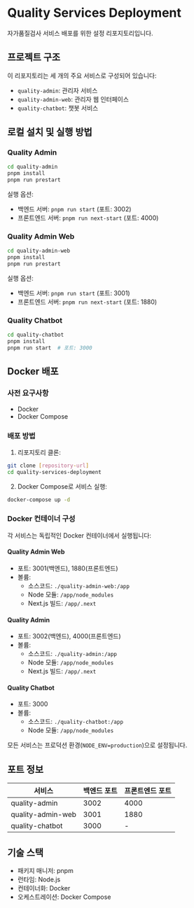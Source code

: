 # Quality Services Deployment

자가품질검사 서비스 배포를 위한 설정 리포지토리입니다.

## 프로젝트 구조

이 리포지토리는 세 개의 주요 서비스로 구성되어 있습니다:

- `quality-admin`: 관리자 서비스
- `quality-admin-web`: 관리자 웹 인터페이스
- `quality-chatbot`: 챗봇 서비스

## 로컬 설치 및 실행 방법

### Quality Admin

```bash
cd quality-admin
pnpm install
pnpm run prestart
```

실행 옵션:
- 백엔드 서버: `pnpm run start` (포트: 3002)
- 프론트엔드 서버: `pnpm run next-start` (포트: 4000)

### Quality Admin Web

```bash
cd quality-admin-web
pnpm install
pnpm run prestart
```

실행 옵션:
- 백엔드 서버: `pnpm run start` (포트: 3001)
- 프론트엔드 서버: `pnpm run next-start` (포트: 1880)

### Quality Chatbot

```bash
cd quality-chatbot
pnpm install
pnpm run start  # 포트: 3000
```

## Docker 배포

### 사전 요구사항
- Docker
- Docker Compose

### 배포 방법

1. 리포지토리 클론:
```bash
git clone [repository-url]
cd quality-services-deployment
```

2. Docker Compose로 서비스 실행:
```bash
docker-compose up -d
```

### Docker 컨테이너 구성

각 서비스는 독립적인 Docker 컨테이너에서 실행됩니다:

#### Quality Admin Web
- 포트: 3001(백엔드), 1880(프론트엔드)
- 볼륨:
  - 소스코드: `./quality-admin-web:/app`
  - Node 모듈: `/app/node_modules`
  - Next.js 빌드: `/app/.next`

#### Quality Admin
- 포트: 3002(백엔드), 4000(프론트엔드)
- 볼륨:
  - 소스코드: `./quality-admin:/app`
  - Node 모듈: `/app/node_modules`
  - Next.js 빌드: `/app/.next`

#### Quality Chatbot
- 포트: 3000
- 볼륨:
  - 소스코드: `./quality-chatbot:/app`
  - Node 모듈: `/app/node_modules`

모든 서비스는 프로덕션 환경(`NODE_ENV=production`)으로 설정됩니다.

## 포트 정보

| 서비스 | 백엔드 포트 | 프론트엔드 포트 |
|--------|------------|----------------|
| quality-admin | 3002 | 4000 |
| quality-admin-web | 3001 | 1880 |
| quality-chatbot | 3000 | - |

## 기술 스택

- 패키지 매니저: pnpm
- 런타임: Node.js
- 컨테이너화: Docker
- 오케스트레이션: Docker Compose